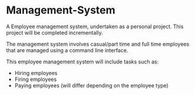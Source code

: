 # Management-System

A Employee management system, undertaken as a personal project.
This project will be completed incrementally.

The management system involves casual/part time and full time employees that are managed
using a command line interface.

This employee management system will include tasks such as:
- Hiring employees
- Firing employees
- Paying employees (will differ depending on the employee type)
